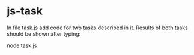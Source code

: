 # js-task

In file task.js add code for two tasks described in it. Results of both tasks should be shown after typing:

node task.js
